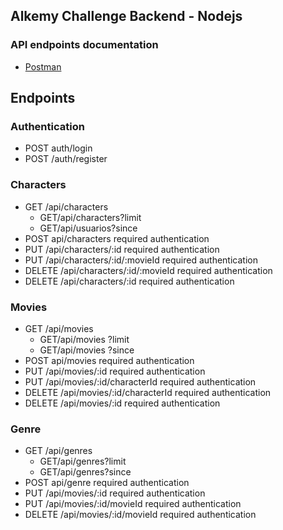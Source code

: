 ## Alkemy Challenge Backend - Nodejs

### API endpoints documentation
* [Postman](https://documenter.getpostman.com/view/16728392/U16dSpHs)

## Endpoints

### Authentication
 * POST auth/login
 * POST /auth/register

### Characters
* GET /api/characters 
  * GET/api/characters?limit
  * GET/api/usuarios?since
* POST api/characters                                 required authentication
* PUT /api/characters/:id                             required authentication
* PUT /api/characters/:id/:movieId                    required authentication
* DELETE /api/characters/:id/:movieId                 required authentication
* DELETE /api/characters/:id                          required authentication

### Movies
* GET /api/movies 
  * GET/api/movies ?limit
  * GET/api/movies ?since
* POST api/movies                                     required authentication
* PUT /api/movies/:id                                 required authentication
* PUT /api/movies/:id/characterId                     required authentication                
* DELETE /api/movies/:id/characterId                  required authentication
* DELETE /api/movies/:id                              required authentication

### Genre
* GET /api/genres
  * GET/api/genres?limit
  * GET/api/genres?since
* POST api/genre                                      required authentication
* PUT /api/movies/:id                                 required authentication
* PUT /api/movies/:id/movieId                         required authentication
* DELETE /api/movies/:id/movieId                      required authentication




